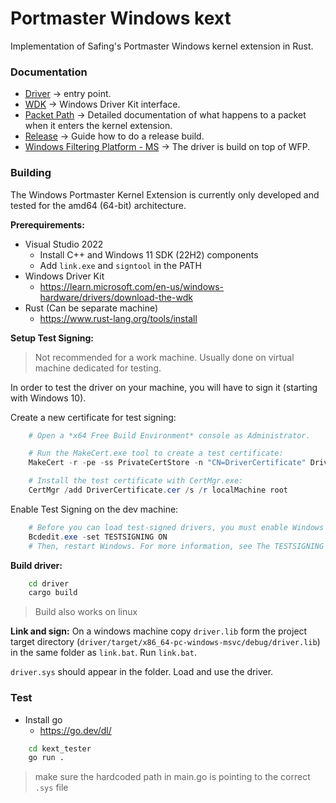 # Portmaster Windows kext
Implementation of Safing's Portmaster Windows kernel extension in Rust.

### Documentation 

- [Driver](driver/README.md) -> entry point.
- [WDK](wdk/README.md) -> Windows Driver Kit interface.
- [Packet Path](PacketFlow.md) -> Detailed documentation of what happens to a packet when it enters the kernel extension.
- [Release](release/README.md) -> Guide how to do a release build.
- [Windows Filtering Platform - MS](https://learn.microsoft.com/en-us/windows-hardware/drivers/network/roadmap-for-developing-wfp-callout-drivers) -> The driver is build on top of WFP.


### Building

The Windows Portmaster Kernel Extension is currently only developed and tested for the amd64 (64-bit) architecture.

__Prerequirements:__

- Visual Studio 2022
    - Install C++ and Windows 11 SDK (22H2) components
    - Add `link.exe` and `signtool` in the PATH
- Windows Driver Kit
    - https://learn.microsoft.com/en-us/windows-hardware/drivers/download-the-wdk
- Rust (Can be separate machine)
    - https://www.rust-lang.org/tools/install

__Setup Test Signing:__

> Not recommended for a work machine. Usually done on virtual machine dedicated for testing.

In order to test the driver on your machine, you will have to sign it (starting with Windows 10).

Create a new certificate for test signing:

```ps1
    # Open a *x64 Free Build Environment* console as Administrator.

    # Run the MakeCert.exe tool to create a test certificate:
    MakeCert -r -pe -ss PrivateCertStore -n "CN=DriverCertificate" DriverCertificate.cer

    # Install the test certificate with CertMgr.exe:
    CertMgr /add DriverCertificate.cer /s /r localMachine root
```

Enable Test Signing on the dev machine:
```ps1
    # Before you can load test-signed drivers, you must enable Windows test mode. To do this, run this command:
    Bcdedit.exe -set TESTSIGNING ON
    # Then, restart Windows. For more information, see The TESTSIGNING Boot Configuration Option.
```

__Build driver:__

```sh
    cd driver
    cargo build
```
> Build also works on linux

__Link and sign:__
On a windows machine copy `driver.lib` form the project target directory (`driver/target/x86_64-pc-windows-msvc/debug/driver.lib`) in the same folder as `link.bat`.
Run `link.bat`.

`driver.sys` should appear in the folder. Load and use the driver.

### Test
- Install go
    - https://go.dev/dl/

```sh
    cd kext_tester
    go run .
```

> make sure the hardcoded path in main.go is pointing to the correct `.sys` file
